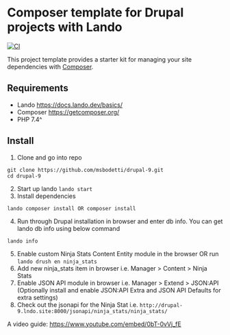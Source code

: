 # Composer template for Drupal projects with Lando

[![CI](https://github.com/drupal-composer/drupal-project/actions/workflows/ci.yml/badge.svg?branch=9.x)](https://github.com/drupal-composer/drupal-project/actions/workflows/ci.yml)

This project template provides a starter kit for managing your site
dependencies with [Composer](https://getcomposer.org/).

## Requirements
- Lando https://docs.lando.dev/basics/
- Composer https://getcomposer.org/
- PHP 7.4^

## Install
1. Clone and go into repo
```
git clone https://github.com/msbodetti/drupal-9.git
cd drupal-9
```
2. Start up lando
``lando start``
3. Install dependencies
```
lando composer install OR composer install
```
4. Run through Drupal installation in browser and enter db info.
You can get lando db info using below command
```
lando info
```
5. Enable custom Ninja Stats Content Entity module in the browser OR run
``lando drush en ninja_stats``
6. Add new ninja_stats item in browser i.e. Manager > Content > Ninja Stats
7. Enable JSON API module in browser i.e. Manager > Extend > JSON:API (Optionally install and enable JSON:API Extra and JSON API Defaults for extra settings)
8. Check out the jsonapi for the Ninja Stat i.e. ``http://drupal-9.lndo.site:8000/jsonapi/ninja_stats/ninja_stats/``

A video guide: https://www.youtube.com/embed/0bT-0vVj_fE
